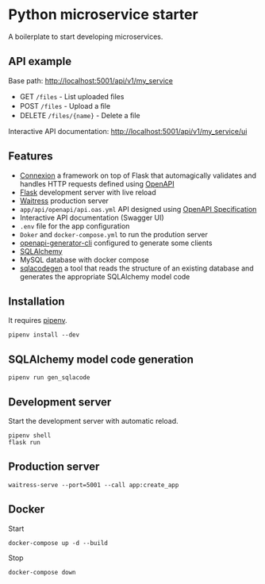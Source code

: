 # Python microservice starter
A boilerplate to start developing microservices.

## API example
Base path: [http://localhost:5001/api/v1/my_service](http://localhost:5001/api/v1/my_service)
- GET `​/files` - List uploaded ﬁles
- POST `​/files` - Upload a ﬁle
- DELETE `​/files​/{name}` - Delete a ﬁle

Interactive API documentation: [http://localhost:5001/api/v1/my_service/ui](http://localhost:5001/api/v1/my_service/ui)

## Features
- [Connexion](https://connexion.readthedocs.io/en/latest/index.html) a framework on top of Flask that automagically validates and handles HTTP requests defined using [OpenAPI](https://www.openapis.org/)
- [Flask](https://flask.palletsprojects.com/en/2.0.x/) development server with live reload
- [Waitress](https://docs.pylonsproject.org/projects/waitress/en/latest/) production server
- `app/api/openapi/api.oas.yml` API designed using [OpenAPI Specification](https://swagger.io/specification/)
- Interactive API documentation (Swagger UI)
- `.env` file for the app configuration
- `Doker` and `docker-compose.yml` to run the prodution server
- [openapi-generator-cli](https://github.com/OpenAPITools/openapi-generator-cli) configured to generate some clients
- [SQLAlchemy](https://www.sqlalchemy.org/)
- MySQL database with docker compose
- [sqlacodegen](https://github.com/agronholm/sqlacodegen) a tool that reads the structure of an existing database and generates the appropriate SQLAlchemy model code 

## Installation
It requires [pipenv](https://pipenv.pypa.io/en/latest/).

```shell
pipenv install --dev
```

## SQLAlchemy model code generation
```shell
pipenv run gen_sqlacode
```


## Development server
Start the development server with automatic reload.
```shell
pipenv shell
flask run
```

## Production server
```shell
waitress-serve --port=5001 --call app:create_app
```

## Docker
Start
```shell
docker-compose up -d --build
```
Stop
```shell
docker-compose down
```
